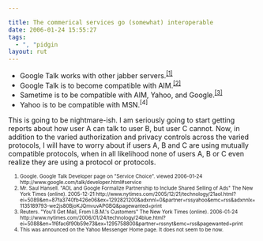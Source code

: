 ```yaml
---

title: The commerical services go (somewhat) interoperable
date: 2006-01-24 15:55:27
tags:
  - ", "pidgin
layout: rut
---
```


<p><ul> <li>Google Talk works with other jabber servers.<sup><a href="http://www.google.com/talk/developer.html#service" title="Google developer's page, section on 'Service Choice'">[1]</a></sup></li> <li>Google Talk is to become compatible with AIM.<sup><a href="http://www.nytimes.com/2005/12/21/technology/21aol.html?ei=5089&amp;en=87fa3740fb426e06&amp;ex=1292821200&amp;adxnnl=0&amp;partner=rssyahoo&amp;emc=rss&amp;adxnnlx=1135189793-we2js80BjoKJQmvuvAPGBQ&amp;pagewanted=print" title="AOL and Google Formalize Partnership to Include Shared Selling of Ads">[2]</a></sup></li> <li>Sametime is to be compatible with AIM, Yahoo, and Google.<sup><a href="http://www.nytimes.com/2006/01/24/technology/24blue.html?ei=5088&amp;en=1f6fac6f90b59e73&amp;ex=1295758800&amp;partner=rssnyt&amp;emc=rss&amp;pagewanted=print" title="You'll Get Mail, From I.B.M.'s Customers">[3]</a></sup></li> <li>Yahoo is to be compatible with MSN.<sup>[4]</sup></li></ul></p>   <p>This is going to be nightmare-ish.  I am seriously going to start getting reports about how user A can talk to user B, but user C cannot.  Now, in addition to the varied authorization and privacy controls across the varied protocols, I will have to worry about if users A, B and C are using mutually compatible protocols, when in all likelihood none of users A, B or C even realize they are using a protocol or protocols.</p>  <ol><font size="-2"><li><font size="-2">Google.  Google Talk Developer page on "Service Choice".  viewed 2006-01-24 http://www.google.com/talk/developer.html#service</font></li><li><font size="-2">Mr. Saul Hansell.  "AOL and Google Formalize Partnership to Include Shared Selling of Ads" The New York Times (online).  2005-12-21 http://www.nytimes.com/2005/12/21/technology/21aol.html?ei=5089&amp;en=87fa3740fb426e06&amp;ex=1292821200&amp;adxnnl=0&amp;partner=rssyahoo&amp;emc=rss&amp;adxnnlx=1135189793-we2js80BjoKJQmvuvAPGBQ&amp;pagewanted=print</font></li><li><font size="-2">Reuters.  "You'll Get Mail, From I.B.M.'s Customers" The New York Times (online).  2006-01-24 http://www.nytimes.com/2006/01/24/technology/24blue.html?ei=5088&amp;en=1f6fac6f90b59e73&amp;ex=1295758800&amp;partner=rssnyt&amp;emc=rss&amp;pagewanted=print</font></li><li><font size="-2">This was announced on the Yahoo Messenger Home page. It does not seem to be now.  </font></li></font></ol>

